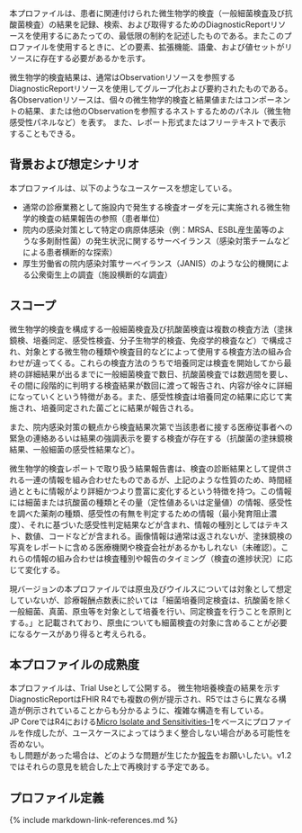
本プロファイルは、患者に関連付けられた微生物学的検査（一般細菌検査及び抗酸菌検査）の結果を記録、検索、および取得するためのDiagnosticReportリソースを使用するにあたっての、最低限の制約を記述したものである。またこのプロファイルを使用するときに、どの要素、拡張機能、語彙、および値セットがリソースに存在する必要があるかを示す。

微生物学的検査結果は、通常はObservationリソースを参照するDiagnosticReportリソースを使用してグループ化および要約されたものである。  
各Observationリソースは、個々の微生物学的検査と結果値またはコンポーネントの結果、または他のObservationを参照するネストするためのパネル（微生物感受性パネルなど）を表す。 また、レポート形式またはフリーテキストで表示することもできる。

## 背景および想定シナリオ

本プロファイルは、以下のようなユースケースを想定している。

 - 通常の診療業務として施設内で発生する検査オーダを元に実施される微生物学的検査の結果報告の参照（患者単位）
 - 院内の感染対策として特定の病原体感染（例：MRSA、ESBL産生菌等のような多剤耐性菌）の発生状況に関するサーベイランス（感染対策チームなどによる患者横断的な探索）
 - 厚生労働省の院内感染対策サーベイランス（JANIS）のような公的機関による公衆衛生上の調査（施設横断的な調査）


## スコープ

微生物学的検査を構成する一般細菌検査及び抗酸菌検査は複数の検査方法（塗抹鏡検、培養同定、感受性検査、分子生物学的検査、免疫学的検査など）で構成され、対象とする微生物の種類や検査目的などによって使用する検査方法の組み合わせが違ってくる。これらの検査方法のうちで培養同定は検査を開始してから最終の詳細結果が出るまでに一般細菌検査で数日、抗酸菌検査では数週間を要し、その間に段階的に判明する検査結果が数回に渡って報告され、内容が徐々に詳細になっていくという特徴がある。また、感受性検査は培養同定の結果に応じて実施され、培養同定された菌ごとに結果が報告される。

また、院内感染対策の観点から検査結果次第で当該患者に接する医療従事者への緊急の連絡あるいは結果の強調表示を要する検査が存在する（抗酸菌の塗抹鏡検結果、一般細菌の感受性結果など）。

微生物学的検査レポートで取り扱う結果報告書は、検査の診断結果として提供される一連の情報を組み合わせたものであるが、上記のような性質のため、時間経過とともに情報がより詳細かつより豊富に変化するという特徴を持つ。この情報には細菌または抗酸菌の種類とその量（定性値あるいは定量値）の情報、感受性を調べた薬剤の種類、感受性の有無を判定するための情報（最小発育阻止濃度）、それに基づいた感受性判定結果などが含まれ、情報の種別としてはテキスト、数値、コードなどが含まれる。画像情報は通常は返されないが、塗抹鏡検の写真をレポートに含める医療機関や検査会社があるかもしれない（未確認）。これらの情報の組み合わせは検査種別や報告のタイミング（検査の進捗状況）に応じて変化する。

現バージョンの本プロファイルでは原虫及びウイルスについては対象として想定していないが、診療報酬点数表に於いては「細菌培養同定検査は、抗酸菌を除く一般細菌、真菌、原虫等を対象として培養を行い、同定検査を行うことを原則とする。」と記載されており、原虫についても細菌検査の対象に含めることが必要になるケースがあり得ると考えられる。

## 本プロファイルの成熟度
本プロファイルは、Trial Useとして公開する。
微生物培養検査の結果を示すDiagnosticReportはFHIR R4でも複数の例が提示され、R5ではさらに異なる構造が例示されていることからも分かるように、複雑な構造を有している。  
JP CoreではR4における[Micro Isolate and Sensitivities-1](https://hl7.org/fhir/R4/diagnosticreport-examples.html#10.3.7.1.1)をベースにプロファイルを作成したが、ユースケースによってはうまく整合しない場合がある可能性を否めない。  
もし問題があった場合は、どのような問題が生じたか[報告](https://github.com/jami-fhir-jp-wg/jp-core-v1x/issues)をお願いしたい。v1.2ではそれらの意見を統合した上で再検討する予定である。

## プロファイル定義

{% include markdown-link-references.md %}